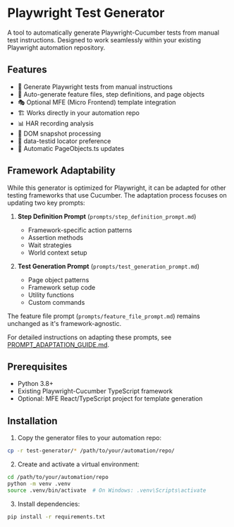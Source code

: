 # Playwright Test Generator

A tool to automatically generate Playwright-Cucumber tests from manual test instructions. Designed to work seamlessly within your existing Playwright automation repository.

## Features

- 🤖 Generate Playwright tests from manual instructions
- 📝 Auto-generate feature files, step definitions, and page objects
- 🎭 Optional MFE (Micro Frontend) template integration
- 🏗️ Works directly in your automation repo
- 📊 HAR recording analysis
- 🌳 DOM snapshot processing
- 🎯 data-testid locator preference
- 🔄 Automatic PageObjects.ts updates

## Framework Adaptability

While this generator is optimized for Playwright, it can be adapted for other testing frameworks that use Cucumber. The adaptation process focuses on updating two key prompts:

1. **Step Definition Prompt** (`prompts/step_definition_prompt.md`)
   - Framework-specific action patterns
   - Assertion methods
   - Wait strategies
   - World context setup

2. **Test Generation Prompt** (`prompts/test_generation_prompt.md`)
   - Page object patterns
   - Framework setup code
   - Utility functions
   - Custom commands

The feature file prompt (`prompts/feature_file_prompt.md`) remains unchanged as it's framework-agnostic.

For detailed instructions on adapting these prompts, see [PROMPT_ADAPTATION_GUIDE.md](PROMPT_ADAPTATION_GUIDE.md).

## Prerequisites

- Python 3.8+
- Existing Playwright-Cucumber TypeScript framework
- Optional: MFE React/TypeScript project for template generation

## Installation

1. Copy the generator files to your automation repo:
```bash
cp -r test-generator/* /path/to/your/automation/repo/
```

2. Create and activate a virtual environment:
```bash
cd /path/to/your/automation/repo
python -m venv .venv
source .venv/bin/activate  # On Windows: .venv\Scripts\activate
```

3. Install dependencies:
```bash
pip install -r requirements.txt
```